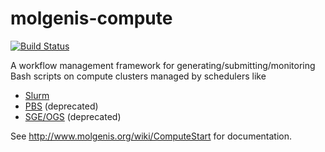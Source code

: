 # molgenis-compute

[![Build Status](http://www.molgenis.org/jenkins/buildStatus/icon?job=molgenis-compute&.png)](http://www.molgenis.org/jenkins/job/molgenis-compute/)

A workflow management framework for generating/submitting/monitoring Bash scripts on compute clusters managed by schedulers like
 - [Slurm](https://slurm.schedmd.com/)
 - [PBS](http://www.adaptivecomputing.com/products/open-source/torque/) (deprecated)
 - [SGE/OGS](http://gridscheduler.sourceforge.net/) (deprecated)

See http://www.molgenis.org/wiki/ComputeStart for documentation.
